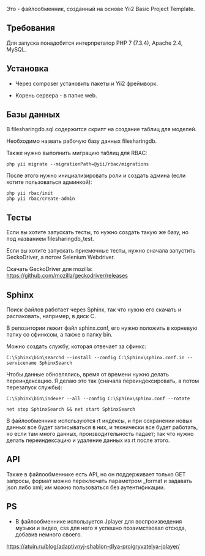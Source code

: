 Это - файлообменник, созданный на основе Yii2 Basic Project Template.

Требования
------------

Для запуска понадобится интерпретатор PHP 7 (7.3.4), Apache 2.4, MySQL.

Установка
------------

 - Через composer установить пакеты и Yii2 фреймворк.
 
 - Корень сервера - в папке web.

## Базы данных

В filesharingdb.sql содержится скрипт на создание таблиц для моделей.

Необходимо назвать рабочую базу данных filesharingdb.

Также нужно выполнить миграцию таблиц для RBAC:

    php yii migrate --migrationPath=@yii/rbac/migrations

После этого нужно инициализировать роли и создать админа (если хотите пользоваться админкой):

    php yii rbac/init
    php yii rbac/create-admin

## Тесты

Если вы хотите запускать тесты, то нужно создать такую же базу, но под названием filesharingdb_test.

Если вы хотите запускать приемочные тесты, нужно сначала запустить GeckoDriver, а потом Selenium Webdriver.

Скачать GeckoDriver для mozilla: <a>https://github.com/mozilla/geckodriver/releases</a>

## Sphinx

Поиск файлов работает через Sphinx, так что нужно его скачать и распаковать, например, в диск C.

В репозитории лежит файл sphinx.conf, его нужно положить в корневую папку со сфинксом, а также в папку bin.

Можно создать службу, которая отвечает за сфинкс:

    C:\Sphinx\bin\searchd --install --config C:\Sphinx\sphinx.conf.in --servicename SphinxSearch

Чтобы данные обновлялись, время от времени нужно делать переиндексацию. Я делаю это так (сначала переиндексировать, а потом перезапуск службы):

    C:\Sphinx\bin\indexer --all --config C:\Sphinx\sphinx.conf --rotate

    net stop SphinxSearch && net start SphinxSearch

В файлообменнике используются rt индексы, и при сохранении новых данных все будет записываться в них, и технически все будет работать, но если там много данных, производительность падает; так что нужно делать переиндексацию и удаление данных из rt после этого.

API
------------

Также в файлообменнике есть API, но он поддерживает только GET запросы, формат можно переключать параметром _format и задавать json либо xml; им можно пользоваться без аутентификации.

PS
------------
 - В файлообменнике используется Jplayer для воспроизведения музыки и видео, css для него я успешно позаимствовал отсюда, добавив немного своего.

<a>https://atuin.ru/blog/adaptivnyj-shablon-dlya-proigryvatelya-jplayer/</a>